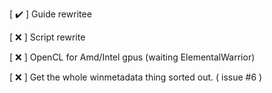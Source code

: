 [ ✔️ ] Guide rewritee

[ ❌ ] Script rewrite

[ ❌ ] OpenCL for Amd/Intel gpus (waiting ElementalWarrior)

[ ❌ ] Get the whole winmetadata thing sorted out. ( issue #6 )
